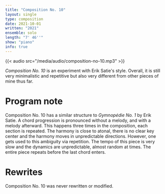 ```yaml
---
title: "Composition No. 10"
layout: single
type: composition
date: 2021-10-01
written: "2021"
ensemble: solo
length: "7' 46''"
show: "piano"
info: true
---
```


{{< audio src="/media/audio/composition-no-10.mp3" >}}

*Composition No. 10* is an experiment with Erik Satie's style. Overall, it is still very minimalistic and repetitive but also very different from other pieces of mine thus far.

# Program note

Composition No. 10 has a similar structure to *Gymnopédie No. 1* by Erik Satie. A chord progression is pronounced without a melody, and with a melody afterward. This happens three times in the composition, each section is repeated. The harmony is close to atonal, there is no clear key center and the harmony moves in unpredictable directions. However, one gets used to this ambiguity via repetition. The tempo of this piece is very slow and the dynamics are unpredictable, almost random at times. The entire piece repeats before the last chord enters.

# Rewrites

Composition No. 10 was never rewritten or modified.